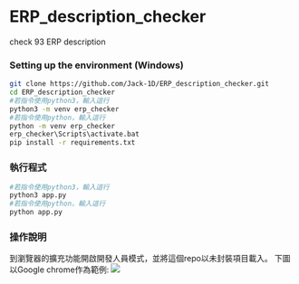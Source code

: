# ERP_description_checker
check 93 ERP description
### Setting up the environment (Windows)

``` bash
git clone https://github.com/Jack-1D/ERP_description_checker.git
cd ERP_description_checker
#若指令使用python3，輸入這行
python3 -m venv erp_checker
#若指令使用python，輸入這行
python -m venv erp_checker
erp_checker\Scripts\activate.bat
pip install -r requirements.txt

```

### 執行程式
``` bash
#若指令使用python3，輸入這行
python3 app.py
#若指令使用python，輸入這行
python app.py

```

### 操作說明
到瀏覽器的擴充功能開啟開發人員模式，並將這個repo以未封裝項目載入。
下圖以Google chrome作為範例:
![](https://hackmd.io/_uploads/S1tOy4xT2.png)